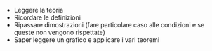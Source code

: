 - Leggere la teoria
- Ricordare le definizioni
- Ripassare dimostrazioni (fare particolare caso alle condizioni e se queste non vengono rispettate)
- Saper leggere un grafico e applicare i vari teoremi


